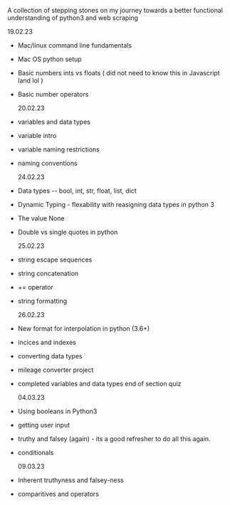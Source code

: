 A collection of stepping stones on my journey towards a better functional understanding of python3 and web scraping

19.02.23

- Mac/linux command line fundamentals
- Mac OS python setup
- Basic numbers ints vs floats ( did not need to know this in Javascript land lol )
- Basic number operators

  20.02.23

- variables and data types
- variable intro
- variable naming restrictions
- naming conventions

  24.02.23

- Data types -- bool, int, str, float, list, dict
- Dynamic Typing - flexability with reasigning data types in python 3
- The value None
- Double vs single quotes in python

  25.02.23

- string escape sequences
- string concatenation
- += operator
- string formatting

  26.02.23

- New format for interpolation in python (3.6+)
- incices and indexes
- converting data types
- mileage converter project
- completed variables and data types end of section quiz

  04.03.23

- Using booleans in Python3
- getting user input
- truthy and falsey (again) - its a good refresher to do all this again.
- conditionals

  09.03.23

- Inherent truthyness and falsey-ness
- comparitives and operators

